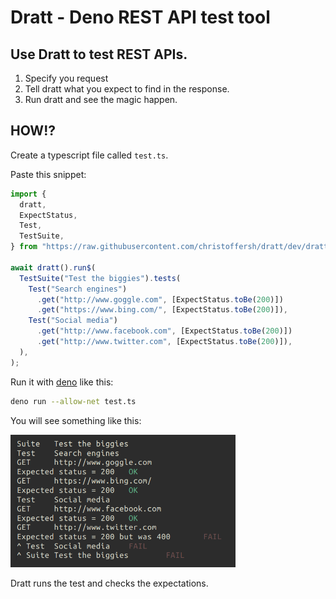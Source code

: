 # Dratt - Deno REST API test tool
## Use Dratt to test REST APIs.
1. Specify you request
2. Tell dratt what you expect to find in the response.
3. Run dratt and see the magic happen.

## HOW!?
Create a typescript file called `test.ts`.

Paste this snippet:

```ts
import {
  dratt,
  ExpectStatus,
  Test,
  TestSuite,
} from "https://raw.githubusercontent.com/christoffersh/dratt/dev/dratt.ts";

await dratt().run$(
  TestSuite("Test the biggies").tests(
    Test("Search engines")
      .get("http://www.goggle.com", [ExpectStatus.toBe(200)])
      .get("https://www.bing.com/", [ExpectStatus.toBe(200)]),
    Test("Social media")
      .get("http://www.facebook.com", [ExpectStatus.toBe(200)])
      .get("http://www.twitter.com", [ExpectStatus.toBe(200)]),
  ),
);

```

Run it with [deno](https://deno.land/) like this:
```bash
deno run --allow-net test.ts
```

You will see something like this:

<img  width="360px" src="./readme-assets/testOutput.png"></img>

Dratt runs the test and checks the expectations.</br>
